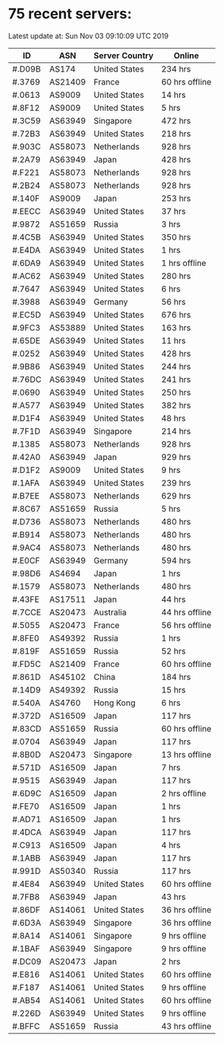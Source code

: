 # 75 recent servers:

Latest update at: Sun Nov 03 09:10:09 UTC 2019

| ID | ASN | Server Country | Online |
| -- | --- | -------------- | ------ |
| #.D09B | AS174 | United States | 234 hrs |
| #.3769 | AS21409 | France | 60 hrs offline |
| #.0613 | AS9009 | United States | 14 hrs |
| #.8F12 | AS9009 | United States | 5 hrs |
| #.3C59 | AS63949 | Singapore | 472 hrs |
| #.72B3 | AS63949 | United States | 218 hrs |
| #.903C | AS58073 | Netherlands | 928 hrs |
| #.2A79 | AS63949 | Japan | 428 hrs |
| #.F221 | AS58073 | Netherlands | 928 hrs |
| #.2B24 | AS58073 | Netherlands | 928 hrs |
| #.140F | AS9009 | Japan | 253 hrs |
| #.EECC | AS63949 | United States | 37 hrs |
| #.9872 | AS51659 | Russia | 3 hrs |
| #.4C5B | AS63949 | United States | 350 hrs |
| #.E4DA | AS63949 | United States | 1 hrs |
| #.6DA9 | AS63949 | United States | 1 hrs offline |
| #.AC62 | AS63949 | United States | 280 hrs |
| #.7647 | AS63949 | United States | 6 hrs |
| #.3988 | AS63949 | Germany | 56 hrs |
| #.EC5D | AS63949 | United States | 676 hrs |
| #.9FC3 | AS53889 | United States | 163 hrs |
| #.65DE | AS63949 | United States | 11 hrs |
| #.0252 | AS63949 | United States | 428 hrs |
| #.9B86 | AS63949 | United States | 244 hrs |
| #.76DC | AS63949 | United States | 241 hrs |
| #.0690 | AS63949 | United States | 250 hrs |
| #.A577 | AS63949 | United States | 382 hrs |
| #.D1F4 | AS63949 | United States | 48 hrs |
| #.7F1D | AS63949 | Singapore | 214 hrs |
| #.1385 | AS58073 | Netherlands | 928 hrs |
| #.42A0 | AS63949 | Japan | 929 hrs |
| #.D1F2 | AS9009 | United States | 9 hrs |
| #.1AFA | AS63949 | United States | 239 hrs |
| #.B7EE | AS58073 | Netherlands | 629 hrs |
| #.8C67 | AS51659 | Russia | 5 hrs |
| #.D736 | AS58073 | Netherlands | 480 hrs |
| #.B914 | AS58073 | Netherlands | 480 hrs |
| #.9AC4 | AS58073 | Netherlands | 480 hrs |
| #.E0CF | AS63949 | Germany | 594 hrs |
| #.98D6 | AS4694 | Japan | 1 hrs |
| #.1579 | AS58073 | Netherlands | 480 hrs |
| #.43FE | AS17511 | Japan | 44 hrs |
| #.7CCE | AS20473 | Australia | 44 hrs offline |
| #.5055 | AS20473 | France | 56 hrs offline |
| #.8FE0 | AS49392 | Russia | 1 hrs |
| #.819F | AS51659 | Russia | 52 hrs |
| #.FD5C | AS21409 | France | 60 hrs offline |
| #.861D | AS45102 | China | 184 hrs |
| #.14D9 | AS49392 | Russia | 15 hrs |
| #.540A | AS4760 | Hong Kong | 6 hrs |
| #.372D | AS16509 | Japan | 117 hrs |
| #.83CD | AS51659 | Russia | 60 hrs offline |
| #.0704 | AS63949 | Japan | 117 hrs |
| #.8B0D | AS20473 | Singapore | 13 hrs offline |
| #.571D | AS16509 | Japan | 7 hrs |
| #.9515 | AS63949 | Japan | 117 hrs |
| #.6D9C | AS16509 | Japan | 2 hrs offline |
| #.FE70 | AS16509 | Japan | 1 hrs |
| #.AD71 | AS16509 | Japan | 1 hrs |
| #.4DCA | AS63949 | Japan | 117 hrs |
| #.C913 | AS16509 | Japan | 4 hrs |
| #.1ABB | AS63949 | Japan | 117 hrs |
| #.991D | AS50340 | Russia | 117 hrs |
| #.4E84 | AS63949 | United States | 60 hrs offline |
| #.7FB8 | AS63949 | Japan | 43 hrs |
| #.86DF | AS14061 | United States | 36 hrs offline |
| #.6D3A | AS63949 | Singapore | 36 hrs offline |
| #.8A14 | AS14061 | Singapore | 9 hrs offline |
| #.1BAF | AS63949 | Singapore | 9 hrs offline |
| #.DC09 | AS20473 | Japan | 2 hrs |
| #.E816 | AS14061 | United States | 60 hrs offline |
| #.F187 | AS14061 | United States | 9 hrs offline |
| #.AB54 | AS14061 | United States | 60 hrs offline |
| #.226D | AS63949 | United States | 9 hrs offline |
| #.BFFC | AS51659 | Russia | 43 hrs offline |

